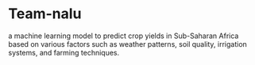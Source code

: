 # Team-nalu
 a machine learning model to predict crop yields in Sub-Saharan Africa based on various factors such as weather patterns, soil quality, irrigation systems, and farming techniques. 
